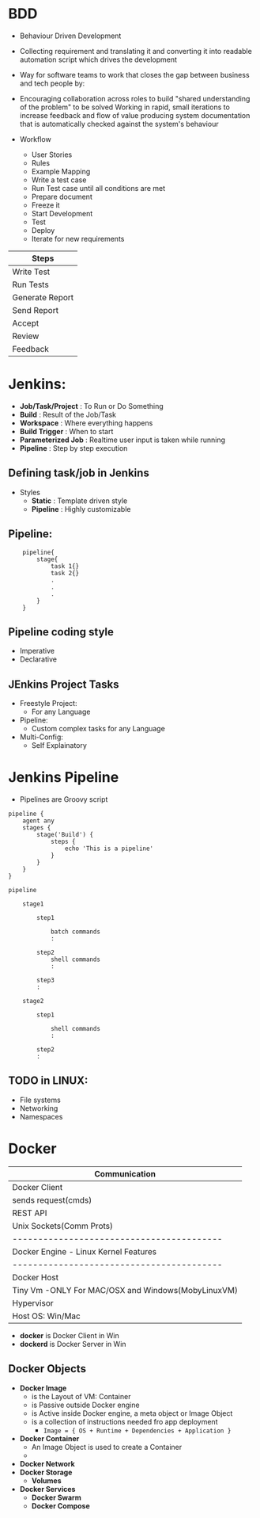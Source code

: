 # BDD
- Behaviour Driven Development
- Collecting requirement and translating it and converting it into readable automation script which drives the development
- Way for software teams to work that closes the gap between business and tech people by:
- Encouraging collaboration across roles to build "shared understanding of the problem" to be solved
Working in rapid, small iterations to increase feedback and flow of value
producing system documentation that is automatically checked against the system's behaviour

- Workflow
    - User Stories
    - Rules
    - Example Mapping
    - Write a test case
    - Run Test case until all conditions are met
    - Prepare document
    - Freeze it
    - Start Development
    - Test
    - Deploy
    - Iterate for new requirements

| Steps |
|--|
| Write Test |
| Run Tests |
| Generate Report |
| Send Report |
| Accept |
| Review |
| Feedback |



# Jenkins:
- **Job/Task/Project** : To Run or Do Something
- **Build** : Result of the Job/Task
- **Workspace** : Where everything happens
- **Build Trigger** : When to start
- **Parameterized Job** : Realtime user input is taken while running
- **Pipeline** : Step by step execution


## Defining task/job in Jenkins
- Styles
    - **Static** : Template driven style
    - **Pipeline** : Highly customizable

## Pipeline:
```
    pipeline{
        stage{
            task 1{}
            task 2{}
            .
            .
            .
        }
    }
```

## Pipeline coding style
- Imperative
- Declarative



## JEnkins Project Tasks
- Freestyle Project:
    - For any Language
- Pipeline:
    - Custom complex tasks for any Language
- Multi-Config:
    - Self Explainatory


# Jenkins Pipeline
- Pipelines are Groovy script

```
pipeline {
    agent any
    stages {
        stage('Build') {
            steps {
                echo 'This is a pipeline'
            }
        }
    }
}
```
```
pipeline

    stage1

        step1

            batch commands
            :

        step2
            shell commands
            :

        step3
        :

    stage2

        step1

            shell commands
            :

        step2
        :

```
    
## TODO in LINUX:
- File systems
- Networking
- Namespaces


# Docker

|Communication|
|--|
|Docker Client|
|sends request(cmds)|
|REST API|
|Unix Sockets(Comm Prots)|
| ----------------------------------------- |
|Docker Engine - Linux Kernel Features|
| ----------------------------------------- |
|Docker Host|
|Tiny Vm -ONLY For MAC/OSX and Windows(MobyLinuxVM)|
|Hypervisor|
|Host OS: Win/Mac|

- **docker** is Docker Client in Win
- **dockerd** is Docker Server in Win

## Docker Objects
- **Docker Image**
    - is the Layout of VM: Container
    - is Passive outside Docker engine
    - is Active inside Docker engine, a meta object or Image Object
    - is a collection of instructions needed fro app deployment
        - `Image = { OS + Runtime + Dependencies + Application }`
- **Docker Container**
    - An Image Object is used to create a Container
    - 
- **Docker Network**
- **Docker Storage**
    - **Volumes**
- **Docker Services**
    - **Docker Swarm**
    - **Docker Compose**
